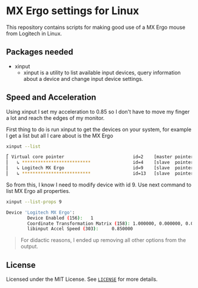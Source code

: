 # MX Ergo settings for Linux

This repository contains scripts for making good use of a MX Ergo mouse from Logitech in Linux.

## Packages needed

- xinput
  - xinput is a utility to list available input devices, query information about a device and change input device settings.

## Speed and Acceleration

Using xinput I set my acceleration to 0.85 so I don't have to move my finger a lot and reach the edges of my monitor.

First thing to do is run xinput to get the devices on your system, for example I get a list but all I care about is the MX Ergo

```bash
xinput --list

⎡ Virtual core pointer                          id=2    [master pointer  (3)]
⎜   ↳ **************************                id=4    [slave  pointer  (2)]
⎜   ↳ Logitech MX Ergo                          id=9    [slave  pointer  (2)]
⎜   ↳ **************************                id=13   [slave  pointer  (2)]
```

So from this, I know I need to modify device with id 9. Use next command to list MX Ergo all properties.

```bash
xinput --list-props 9

Device 'Logitech MX Ergo':
        Device Enabled (156):   1
        Coordinate Transformation Matrix (158): 1.000000, 0.000000, 0.000000, 0.000000, 1.000000, 0.000000, 0.000000, 0.000000, 1.000000
        libinput Accel Speed (303):     0.850000
```

> For didactic reasons, I ended up removing all other options from the output.

## License

Licensed under the MIT License. See [`LICENSE`](LICENSE) for more details.

